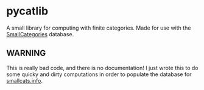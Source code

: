# pycatlib

A small library for computing with finite categories. Made for use with the [SmallCategories](https://github.com/diracdeltafunk/SmallCategories) database.

## WARNING

This is really bad code, and there is no documentation! I just wrote this to do some quicky and dirty computations in order to populate the database for [smallcats.info](https://smallcats.info).
